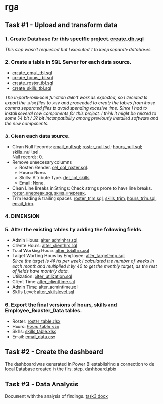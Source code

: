 # rga

## Task #1 - Upload and transform data
### 1. Create Database for this specific project. [create_db.sql](InterviewProject_GentileMariano/task1/scripts/create/create_db.sql)<br>
*This step wasn't requested but I executed it to keep separate databases.*
### 2. Create a table in SQL Server for each data source.<br>
- [create_email_tbl.sql](InterviewProject_GentileMariano/task1/scripts/create/create_email_tbl.sql)
- [create_hours_tbl.sql](InterviewProject_GentileMariano/task1/scripts/create/create_hours_tbl.sql)
- [create_roster_tbl.sql](InterviewProject_GentileMariano/task1/scripts/create/create_roster_tbl.sql)
- [create_skills_tbl.sql](InterviewProject_GentileMariano/task1/scripts/create/create_skills_tbl.sql)<br>

*The ImportFromExcel function didn't work as expected, so I decided to export the .xlsx files to .csv and proceeded to create the tables from those comma separated files to avoid spending excesive time. Since I had to install several new components for this project, I think it might be related to some 64 bit / 32 bit incompatibility among previously installed software and the new components.*

### 3. Clean each data source.
- Clean Null Records: 
    [email_null.sql](InterviewProject_GentileMariano/task1/scripts/clean/email_null.sql); 
    [roster_null.sql](InterviewProject_GentileMariano/task1/scripts/clean/roster_null.sql); 
    [hours_null.sql](InterviewProject_GentileMariano/task1/scripts/clean/hours_null.sql); 
    [skills_null.sql](InterviewProject_GentileMariano/task1/scripts/clean/skills_null.sql).<br>
Null records: 0.<br>
- Remove unnecesary columns.<br>
    - Roster: Gender. [del_col_roster.sql](InterviewProject_GentileMariano/task1/scripts/clean/del_col_roster.sql).<br>
    - Hours: None.<br>
    - Skills: Attribute Type. [del_col_skills](InterviewProject_GentileMariano/task1/scripts/clean/del_col_skills.sql)<br>
    - Email: None.<br>
- Clean Line Breaks in Strings: Check strings prone to have line breaks. 
[roster_linebreak.sql](InterviewProject_GentileMariano/task1/scripts/clean/roster_linebreak.sql), 
[skills_linebreak](InterviewProject_GentileMariano/task1/scripts/clean/skills_linebreak.sql).<br>
- Trim leading & trailing spaces: [roster_trim.sql](InterviewProject_GentileMariano/task1/scripts/clean/roster_trim.sql), 
[skills_trim](InterviewProject_GentileMariano/task1/scripts/clean/skills_trim.sql), 
[hours_trim.sql](InterviewProject_GentileMariano/task1/clean/scripts/hours_trim.sql), 
[email_trim](InterviewProject_GentileMariano/task1/scripts/clean/email_trim.sql).<br>
### 4. DIMENSION
### 5. Alter the existing tables by adding the following fields.
- Admin Hours: [alter_adminhrs.sql](InterviewProject_GentileMariano/task1/scripts/alter/alter_adminhrs.sql)
- Cliente Hours: [alter_clienthrs.sql](InterviewProject_GentileMariano/task1/scripts/alter/alter_clienthrs.sql)
- Total Working Hours: [alter_totalhrs.sql](InterviewProject_GentileMariano/task1/scripts/alter/alter_totalhrs.sql)
- Target Working Hours by Employee: [alter_targetemp.sql](InterviewProject_GentileMariano/task1/scripts/alter/alter_targetemp.sql)<br>
*Since the target is 40 hs per week I calculated the number of weeks in each month and multiplied it by 40 to get the monthly target, as the rest of fields have monthly data.*
- Utilization: [alter_utilization.sql](InterviewProject_GentileMariano/task1/scripts/alter/alter_utilization.sql)
- Client Time: [alter_clienttime.sql](InterviewProject_GentileMariano/task1/scripts/alter/alter_clienttime.sql)
- Admin Time: [alter_admintime.sql](InterviewProject_GentileMariano/task1/scripts/alter/alter_admintime.sql)
- Skills Level: [alter_skillslevel.sql](InterviewProject_GentileMariano/task1/scripts/alter/alter_skillslevel.sql)
### 6. Export the final versions of hours, skills and Employee_Roaster_Data tables.
- Roster: [roster_table.xlsx](InterviewProject_GentileMariano/task1/tables/roster_table.xlsx)
- Hours: [hours_table.xlsx](InterviewProject_GentileMariano/task1/tables/hours_table.xlsx)
- Skills: [skills_table.xlsx](InterviewProject_GentileMariano/task1/tables/skills_table.xlsx)
- Email: [email_data.csv](InterviewProject_GentileMariano/task1/tables/email_data.csv)

## Task #2 - Create the dashboard
The dashboard was generated in Power BI establishing a connection to de local Database created in the first step.
[dashboard.pbix](InterviewProject_GentileMariano/task2/dashboard.pbix)

## Task #3 - Data Analysis
Document with the analysis of findings.
[task3.docx](InterviewProject_GentileMariano/task3/task3.docx)
